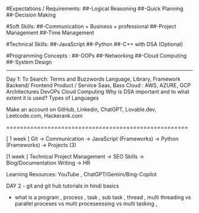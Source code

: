 
#Expectations / Requirements:
##-Logical Reasoning
##-Quick Planning
##-Decision Making

#Soft Skills:
##-Communication = Business + professional
##-Project Management
##-Time Management

#Technical Skills:
##-JavaScript
##-Python
##-C++ with DSA (Optional)

#Programming Concepts :
##-OOPs
##-Networking
##-Cloud Computing
##-System Design

---

Day 1: 
To Search: 
Terms and Buzzwords
Language, Library, Framework
Backend/ Frontend
Product / Service
Saas, Bass
Cloud : AWS, AZURE, GCP
Architectures
DevOPs
Cloud Computing
Why is DSA important and to what extent it is used?
Types of Languages

Make an account on GitHub, Linkedin, ChatGPT, Lovable.dev, Leetcode.com, Hackerank.com

=====================================================

[ 1 week ] Git -> Communication -> JavaScript (Frameworks) -> Python (Frameworks) -> Projects (3)

[1 week ] Technical Project Management -> SEO Skills -> Blog/Documentation Writing -> HR

Learning Resources: YouTube , ChatGPT/Gemini/Bing-Copilot


DAY 2 - git and git hub tutorials in hindi basics 
- what is a program , process , task , sub task , thread , multi threading vs parallel proceses vs multi proceseessing vs multi tasking , 
